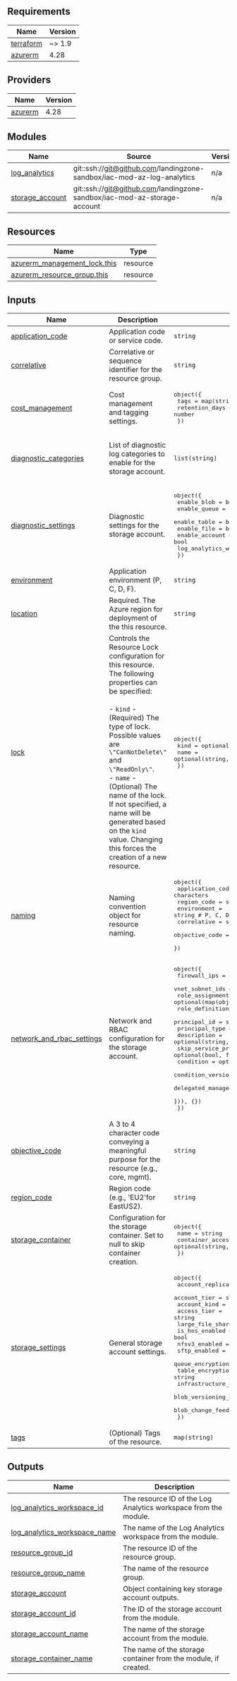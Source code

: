 <!-- BEGIN_TF_DOCS -->
## Requirements

| Name | Version |
|------|---------|
| <a name="requirement_terraform"></a> [terraform](#requirement\_terraform) | ~> 1.9 |
| <a name="requirement_azurerm"></a> [azurerm](#requirement\_azurerm) | 4.28 |

## Providers

| Name | Version |
|------|---------|
| <a name="provider_azurerm"></a> [azurerm](#provider\_azurerm) | 4.28 |

## Modules

| Name | Source | Version |
|------|--------|---------|
| <a name="module_log_analytics"></a> [log\_analytics](#module\_log\_analytics) | git::ssh://git@github.com/landingzone-sandbox/iac-mod-az-log-analytics | n/a |
| <a name="module_storage_account"></a> [storage\_account](#module\_storage\_account) | git::ssh://git@github.com/landingzone-sandbox/iac-mod-az-storage-account | n/a |

## Resources

| Name | Type |
|------|------|
| [azurerm_management_lock.this](https://registry.terraform.io/providers/hashicorp/azurerm/4.28/docs/resources/management_lock) | resource |
| [azurerm_resource_group.this](https://registry.terraform.io/providers/hashicorp/azurerm/4.28/docs/resources/resource_group) | resource |

## Inputs

| Name | Description | Type | Default | Required |
|------|-------------|------|---------|:--------:|
| <a name="input_application_code"></a> [application\_code](#input\_application\_code) | Application code or service code. | `string` | n/a | yes |
| <a name="input_correlative"></a> [correlative](#input\_correlative) | Correlative or sequence identifier for the resource group. | `string` | n/a | yes |
| <a name="input_cost_management"></a> [cost\_management](#input\_cost\_management) | Cost management and tagging settings. | <pre>object({<br/>    tags           = map(string)<br/>    retention_days = number<br/>  })</pre> | <pre>{<br/>  "retention_days": 14,<br/>  "tags": {}<br/>}</pre> | no |
| <a name="input_diagnostic_categories"></a> [diagnostic\_categories](#input\_diagnostic\_categories) | List of diagnostic log categories to enable for the storage account. | `list(string)` | <pre>[<br/>  "StorageRead",<br/>  "StorageWrite",<br/>  "StorageDelete"<br/>]</pre> | no |
| <a name="input_diagnostic_settings"></a> [diagnostic\_settings](#input\_diagnostic\_settings) | Diagnostic settings for the storage account. | <pre>object({<br/>    enable_blob                = bool<br/>    enable_queue               = bool<br/>    enable_table               = bool<br/>    enable_file                = bool<br/>    enable_account             = bool<br/>    log_analytics_workspace_id = string<br/>  })</pre> | <pre>{<br/>  "enable_account": true,<br/>  "enable_blob": true,<br/>  "enable_file": false,<br/>  "enable_queue": false,<br/>  "enable_table": false,<br/>  "log_analytics_workspace_id": ""<br/>}</pre> | no |
| <a name="input_environment"></a> [environment](#input\_environment) | Application environment (P, C, D, F). | `string` | n/a | yes |
| <a name="input_location"></a> [location](#input\_location) | Required. The Azure region for deployment of the this resource. | `string` | n/a | yes |
| <a name="input_lock"></a> [lock](#input\_lock) | Controls the Resource Lock configuration for this resource. The following properties can be specified:<br/><br/>  - `kind` - (Required) The type of lock. Possible values are `\"CanNotDelete\"` and `\"ReadOnly\"`.<br/>  - `name` - (Optional) The name of the lock. If not specified, a name will be generated based on the `kind` value. Changing this forces the creation of a new resource. | <pre>object({<br/>    kind = optional(string, "ReadOnly")<br/>    name = optional(string, null)<br/>  })</pre> | `null` | no |
| <a name="input_naming"></a> [naming](#input\_naming) | Naming convention object for resource naming. | <pre>object({<br/>    application_code = string # 4 alphanumeric characters<br/>    region_code      = string # e.g., 'EU2'<br/>    environment      = string # P, C, D, F<br/>    correlative      = string # sequence identifier<br/>    objective_code   = string # 3-4 uppercase alphanumeric characters<br/>  })</pre> | n/a | yes |
| <a name="input_network_and_rbac_settings"></a> [network\_and\_rbac\_settings](#input\_network\_and\_rbac\_settings) | Network and RBAC configuration for the storage account. | <pre>object({<br/>    firewall_ips    = optional(list(string), [])<br/>    vnet_subnet_ids = optional(list(string), [])<br/>    role_assignments = optional(map(object({<br/>      role_definition_id_or_name             = string<br/>      principal_id                           = string<br/>      principal_type                         = string<br/>      description                            = optional(string, null)<br/>      skip_service_principal_aad_check       = optional(bool, false)<br/>      condition                              = optional(string, null)<br/>      condition_version                      = optional(string, null)<br/>      delegated_managed_identity_resource_id = optional(string, null)<br/>    })), {})<br/>  })</pre> | `{}` | no |
| <a name="input_objective_code"></a> [objective\_code](#input\_objective\_code) | A 3 to 4 character code conveying a meaningful purpose for the resource (e.g., core, mgmt). | `string` | n/a | yes |
| <a name="input_region_code"></a> [region\_code](#input\_region\_code) | Region code (e.g., 'EU2'for EastUS2). | `string` | n/a | yes |
| <a name="input_storage_container"></a> [storage\_container](#input\_storage\_container) | Configuration for the storage container. Set to null to skip container creation. | <pre>object({<br/>    name                  = string<br/>    container_access_type = optional(string, "private")<br/>  })</pre> | `null` | no |
| <a name="input_storage_settings"></a> [storage\_settings](#input\_storage\_settings) | General storage account settings. | <pre>object({<br/>    account_replication_type          = string<br/>    account_tier                      = string<br/>    account_kind                      = string<br/>    access_tier                       = string<br/>    large_file_share_enabled          = bool<br/>    is_hns_enabled                    = bool<br/>    nfsv3_enabled                     = bool<br/>    sftp_enabled                      = bool<br/>    queue_encryption_key_type         = string<br/>    table_encryption_key_type         = string<br/>    infrastructure_encryption_enabled = bool<br/>    blob_versioning_enabled           = optional(bool, false)<br/>    blob_change_feed_enabled          = optional(bool, false)<br/>  })</pre> | <pre>{<br/>  "access_tier": "Hot",<br/>  "account_kind": "StorageV2",<br/>  "account_replication_type": "LRS",<br/>  "account_tier": "Standard",<br/>  "blob_change_feed_enabled": false,<br/>  "blob_versioning_enabled": false,<br/>  "infrastructure_encryption_enabled": false,<br/>  "is_hns_enabled": false,<br/>  "large_file_share_enabled": false,<br/>  "nfsv3_enabled": false,<br/>  "queue_encryption_key_type": "Service",<br/>  "sftp_enabled": false,<br/>  "table_encryption_key_type": "Service"<br/>}</pre> | no |
| <a name="input_tags"></a> [tags](#input\_tags) | (Optional) Tags of the resource. | `map(string)` | `null` | no |

## Outputs

| Name | Description |
|------|-------------|
| <a name="output_log_analytics_workspace_id"></a> [log\_analytics\_workspace\_id](#output\_log\_analytics\_workspace\_id) | The resource ID of the Log Analytics workspace from the module. |
| <a name="output_log_analytics_workspace_name"></a> [log\_analytics\_workspace\_name](#output\_log\_analytics\_workspace\_name) | The name of the Log Analytics workspace from the module. |
| <a name="output_resource_group_id"></a> [resource\_group\_id](#output\_resource\_group\_id) | The resource ID of the resource group. |
| <a name="output_resource_group_name"></a> [resource\_group\_name](#output\_resource\_group\_name) | The name of the resource group. |
| <a name="output_storage_account"></a> [storage\_account](#output\_storage\_account) | Object containing key storage account outputs. |
| <a name="output_storage_account_id"></a> [storage\_account\_id](#output\_storage\_account\_id) | The ID of the storage account from the module. |
| <a name="output_storage_account_name"></a> [storage\_account\_name](#output\_storage\_account\_name) | The name of the storage account from the module. |
| <a name="output_storage_container_name"></a> [storage\_container\_name](#output\_storage\_container\_name) | The name of the storage container from the module, if created. |
<!-- END_TF_DOCS -->